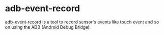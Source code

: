# adb-event-record
adb-event-record is a tool to record sensor's events like touch event and so on using the ADB (Android Debug Bridge).
